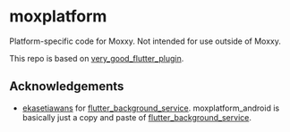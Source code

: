 # moxplatform

Platform-specific code for Moxxy. Not intended for use outside of Moxxy.

This repo is based on [very_good_flutter_plugin](https://github.com/VeryGoodOpenSource/very_good_flutter_plugin).

## Acknowledgements

- [ekasetiawans](https://github.com/ekasetiawans) for [flutter_background_service](https://github.com/ekasetiawans/flutter_background_service). moxplatform_android is basically just a copy and paste of [flutter_background_service](https://github.com/ekasetiawans/flutter_background_service).
